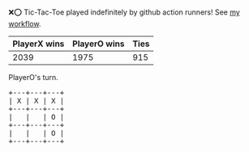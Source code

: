 :x::o: Tic-Tac-Toe played indefinitely by github action runners! See [my workflow](.github/workflows/play.yaml).

|PlayerX wins|PlayerO wins|Ties|
|-|-|-|
|2039|1975|915|

PlayerO's turn.

<pre>
+---+---+---+
| X | X | X |
+---+---+---+
|   |   | O |
+---+---+---+
|   |   | O |
+---+---+---+
</pre>